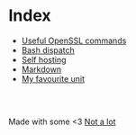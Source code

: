 # Index

- [Useful OpenSSL commands](openssl.md)
- [Bash dispatch](dispatch.md)
- [Self hosting](hosting.md)
- [Markdown](markdown.md)
- [My favourite unit](unit.md)



###  &nbsp;

Made with some <3  [Not a lot](https://github.com/jpedro/jpedro.github.io)
<!-- This ~~will be eventually~~ is generated. -->